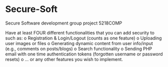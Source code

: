 # Secure-Soft
Secure Software development group project 5218COMP

Have at least FOUR different functionalities that you can add security to such as:
o Registration & Login/Logout (counts as one feature)
o Uploading user images or files
o Generating dynamic content from user info/input (e.g., comments on posts/blogs)
o Search functionality
o Sending PHP email with one time authentication tokens (forgotten username or password resets)
o ... or any other features you wish to implement.

